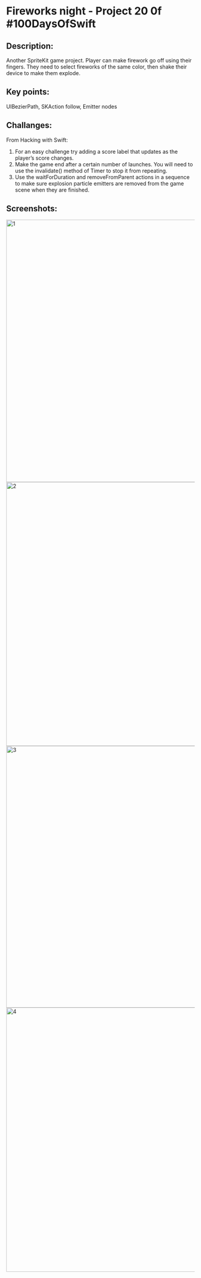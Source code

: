 # Fireworks night  - Project 20 0f #100DaysOfSwift

## Description:
Another SpriteKit game project. Player can make firework go off using their fingers. They need to select fireworks of the same color, then shake their device to make them explode. 

## Key points:
UIBezierPath, SKAction follow, Emitter nodes

## Challanges:
From Hacking with Swift:

1. For an easy challenge try adding a score label that updates as the player’s score changes.
2. Make the game end after a certain number of launches. You will need to use the invalidate() method of Timer to stop it from repeating.
3. Use the waitForDuration and removeFromParent actions in a sequence to make sure explosion particle emitters are removed from the game scene when they are finished.

## Screenshots:

<img width="699" alt="1" src="https://github.com/AleksandraSRB/100DaysOfSwift/assets/94380380/1d0782f2-c835-48d1-a574-6f54ba681e3d">

<img width="703" alt="2" src="https://github.com/AleksandraSRB/100DaysOfSwift/assets/94380380/5a679ed4-e759-4e61-af58-e25d7297c629">

<img width="697" alt="3" src="https://github.com/AleksandraSRB/100DaysOfSwift/assets/94380380/8764fe40-6135-4e80-8a83-6e1f54c207e8">

<img width="704" alt="4" src="https://github.com/AleksandraSRB/100DaysOfSwift/assets/94380380/c541af69-52ee-4f8a-a009-5f85168c2e74">

